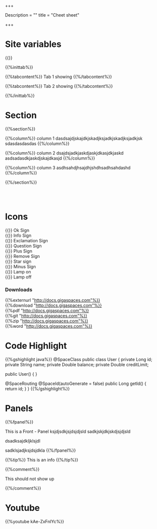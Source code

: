 +++

Description = ""
title = "Cheet sheet"

+++

# Site variables

{{<latestxaprelease>}}




{{%inittab%}}

{{%tabcontent%}}
Tab 1 showing
{{%/tabcontent%}}

{{%tabcontent%}}
Tab 2 showing
{{%/tabcontent%}}

{{%/inittab%}}

# Section

{{%section%}}

{{%column%}}
column 1 dasdsajdjskajdkjskadjksjadkjskadjksjadkjsk
sdasdasdasdas
{{%/column%}}


{{%column%}}
column 2 dsajdsjadkjaskdjaskjdkasjdkjaskd
asdsadasdkjaskdjskajdkasjd
{{%/column%}}

{{%column%}}
column 3
asdhsahdjhsajdhjshdhsadhsahdashd
{{%/column%}}

{{%/section%}}


<br><br>

# Icons

{{<oksign>}} Ok Sign<br>
{{<infosign>}} Info Sign<br>
{{<exclamation>}} Exclamation Sign<br>
{{<question>}} Question Sign<br>
{{<plus>}} Plus Sign<br>
{{<remove>}} Remove Sign<br>
{{<star>}} Star sign<br>
{{<minus>}} Minus Sign<br>
{{<lampon>}} Lamp on<br>
{{<lampoff>}} Lamp off<br>


### Downloads

{{%externurl  "http://docs.gigaspaces.com"%}}<br>
{{%download  "http://docs.gigaspaces.com"%}}<br>
{{%pdf  "http://docs.gigaspaces.com"%}}<br>
{{%git  "http://docs.gigaspaces.com"%}}<br>
{{%zip  "http://docs.gigaspaces.com"%}}<br>
{{%word "http://docs.gigaspaces.com"%}}



# Code Highlight

{{%gshighlight java%}}
@SpaceClass
public class User {
  private Long id;
  private String name;
  private Double balance;
  private Double creditLimit;
 
  public User() {
  }

  @SpaceRouting
  @SpaceId(autoGenerate = false)
  public Long getId() {
	return id;
  }
}
{{%/gshighlight%}}

 


# Panels 


{{%fpanel%}}

This is a Front - Panel
ksjdjsdkjsjdsjdjsld
sadkjskjdkjskdjsjdjsld

dsadksajdkljklsjdl

sadklsjadjksjdsjdkla
{{%/fpanel%}}



{{%tip%}}
This is an info 
{{%/tip%}}


{{%comment%}}

This should not show up 

{{%/comment%}}
 
 

# Youtube

{{%youtube kAe-ZxFnIYc%}}